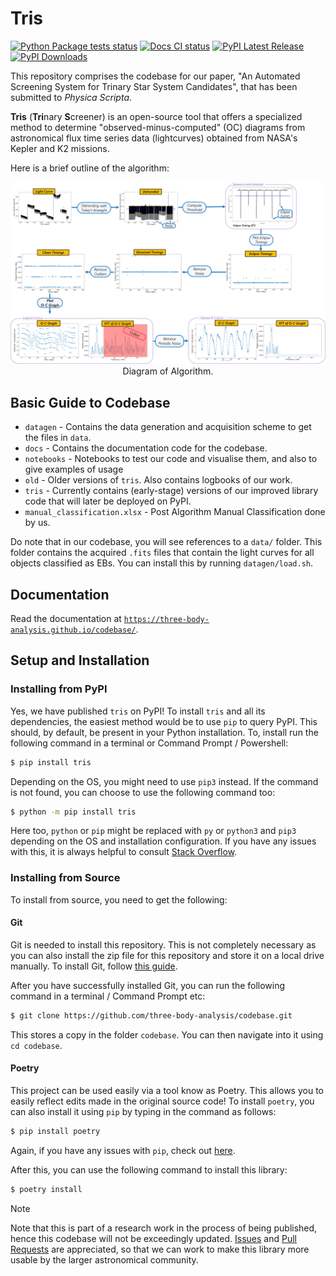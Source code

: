# Tris

[![Python Package tests status](https://github.com/three-body-analysis/codebase/actions/workflows/python-package.yml/badge.svg)](https://github.com/three-body-analysis/codebase/actions?query=workflow%3Apython-package)
[![Docs CI status](https://github.com/three-body-analysis/codebase/actions/workflows/docs.yml/badge.svg)](https://three-body-analysis.github.io/codebase/)
[![PyPI Latest Release](https://img.shields.io/pypi/v/tris.svg)](https://pypi.org/project/tris/)
[![PyPI Downloads](https://static.pepy.tech/badge/tris)](https://pepy.tech/project/tris)

This repository comprises the codebase for our paper, "An Automated Screening System for Trinary Star System Candidates",
that has been submitted to _Physica Scripta_.

**Tris** (**Tri**nary **S**creener) is an open-source tool that offers a specialized method to determine "observed-minus-computed" (OC) diagrams from 
astronomical flux time series data (lightcurves) obtained from NASA's Kepler and K2 missions.

Here is a brief outline of the algorithm:

<p align="center">
    <img src="img/methodology.png" alt="Diagram of Algorithm"/><br>
    <span>Diagram of Algorithm.</span>
</p>

Basic Guide to Codebase
-------------

[//]: # (- `data` - Contains the acquired `.fits` files that contain the light curves for all objects classified as EBs.)
[//]: # (- `logbooks` - Personal Logbooks of us determining our ideal algorithm. It uses an older version of the codebase.)
[//]: # (- `pipelining` - Older versions of `datagen`.)
- `datagen` - Contains the data generation and acquisition scheme to get the files in `data`.
- `docs` - Contains the documentation code for the codebase.
- `notebooks` - Notebooks to test our code and visualise them, and also to give examples of usage
- `old` - Older versions of `tris`. Also contains logbooks of our work.
- `tris` - Currently contains (early-stage) versions of our improved library code that will later be deployed on PyPI.
- `manual_classification.xlsx` - Post Algorithm Manual Classification done by us.

Do note that in our codebase, you will see references to a `data/` folder. This folder contains the acquired `.fits` 
files that contain the light curves for all objects classified as EBs. You can install this by running 
`datagen/load.sh`.

Documentation
-------------

Read the documentation at [`https://three-body-analysis.github.io/codebase/`](https://three-body-analysis.github.io/codebase/).


Setup and Installation
-------------

### Installing from PyPI

Yes, we have published `tris` on PyPI! To install `tris` and all its dependencies, the easiest method would be to use 
`pip` to query PyPI. This should, by default, be present in your Python installation. To, install run the following 
command in a terminal or Command Prompt / Powershell:

```bash
$ pip install tris
```

Depending on the OS, you might need to use `pip3` instead. If the command is not found, you can choose to use the
following command too:

```bash
$ python -m pip install tris
```

Here too, `python` or `pip` might be replaced with `py` or `python3` and `pip3` depending on the OS and installation 
configuration. If you have any issues with this, it is always helpful to consult 
[Stack Overflow](https://stackoverflow.com/).

### Installing from Source

To install from source, you need to get the following:

#### Git

Git is needed to install this repository. This is not completely necessary as you can also install the zip file for this 
repository and store it on a local drive manually. To install Git, follow 
[this guide](https://git-scm.com/book/en/v2/Getting-Started-Installing-Git).

After you have successfully installed Git, you can run the following command in a terminal / Command Prompt etc:

```bash
$ git clone https://github.com/three-body-analysis/codebase.git
```

This stores a copy in the folder `codebase`. You can then navigate into it using `cd codebase`.

#### Poetry

This project can be used easily via a tool know as Poetry. This allows you to easily reflect edits made in the original 
source code! To install `poetry`, you can also install it using `pip` by typing in the command as follows:

```bash
$ pip install poetry
```

Again, if you have any issues with `pip`, check out [here](#installing-from-pypi).

After this, you can use the following command to install this library:

```bash
$ poetry install
```


> [!NOTE]  
> Note that this is part of a research work in the process of being published, hence this codebase will not be exceedingly updated. [Issues](https://github.com/three-body-analysis/codebase/issues) and [Pull Requests](https://github.com/three-body-analysis/codebase/pulls) are appreciated, so that we can work to make this library more usable by the larger astronomical community.

